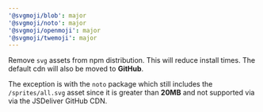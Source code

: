 ```yaml
---
'@svgmoji/blob': major
'@svgmoji/noto': major
'@svgmoji/openmoji': major
'@svgmoji/twemoji': major
---
```


Remove `svg` assets from npm distribution. This will reduce install times. The default cdn will also be moved to **GitHub**.

The exception is with the `noto` package which still includes the `/sprites/all.svg` asset since it is greater than **20MB** and not supported via via the JSDeliver GitHub CDN.

